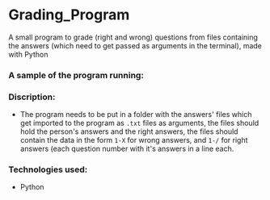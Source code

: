 # Grading_Program
A small program to grade (right and wrong) questions from files containing the answers (which need to get passed as arguments in the terminal), made with Python

### A sample of the program running:
<!-- ![Project Preview](https://github.com/MohamedGamalBarghash/Grading_Program/blob/main/Grading%20Program%20Preview.png) -->

### Discription:
- The program needs to be put in a folder with the answers' files which get imported to the program as ```.txt``` files as arguments, the files should hold the person's answers and the right answers, the files should contain the data in the form ```1-X``` for wrong answers, and ```1-/``` for right answers (each question number with it's answers in a line each.

### Technologies used:
- Python
